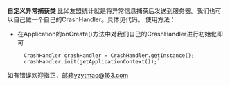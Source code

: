 **自定义异常捕获类**
比如友盟统计就是将异常信息捕获后发送到服务器。我们也可以自己做一个自己的CrashHandler。具体见代码。
使用方法：
- 在Application的onCreate()方法中对我们自己的CrashHandler进行初始化即可  

		CrashHandler crashHandler = CrashHandler.getInstance();
		crashHandler.init(getApplicationContext());`  

如有错误欢迎指正，邮箱yzytmac@163.com
